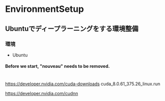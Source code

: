 # EnvironmentSetup
## Ubuntuでディープラーニングをする環境整備
### 環境
 - Ubuntu 

#### Before we start, "nouveau" needs to be removed.


#
https://developer.nvidia.com/cuda-downloads
cuda_8.0.61_375.26_linux.run



https://developer.nvidia.com/cudnn

